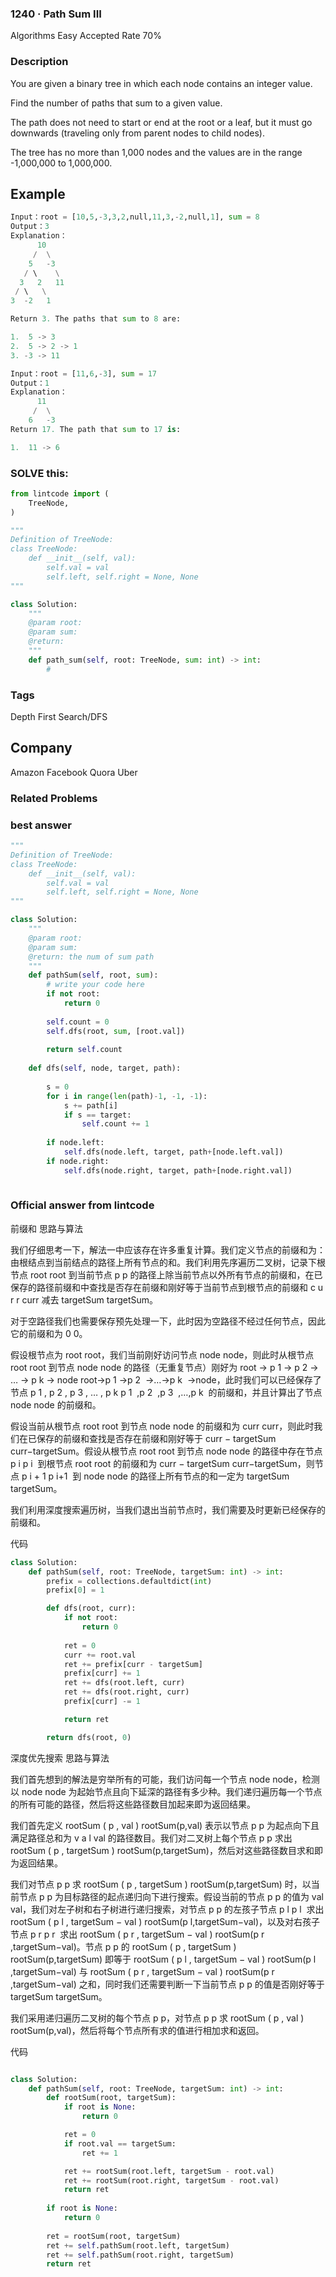 ### 1240 · Path Sum III
Algorithms
Easy
Accepted Rate
70%
 


### Description
You are given a binary tree in which each node contains an integer value.

Find the number of paths that sum to a given value.

The path does not need to start or end at the root or a leaf, but it must go downwards (traveling only from parent nodes to child nodes).

The tree has no more than 1,000 nodes and the values are in the range -1,000,000 to 1,000,000.




## Example
```python
Input：root = [10,5,-3,3,2,null,11,3,-2,null,1], sum = 8
Output：3
Explanation：
      10
     /  \
    5   -3
   / \    \
  3   2   11
 / \   \
3  -2   1

Return 3. The paths that sum to 8 are:

1.  5 -> 3
2.  5 -> 2 -> 1
3. -3 -> 11

```
```python
Input：root = [11,6,-3], sum = 17
Output：1
Explanation：
      11
     /  \
    6   -3
Return 17. The path that sum to 17 is:

1.  11 -> 6

```
### SOLVE this:

```python
from lintcode import (
    TreeNode,
)

"""
Definition of TreeNode:
class TreeNode:
    def __init__(self, val):
        self.val = val
        self.left, self.right = None, None
"""

class Solution:
    """
    @param root: 
    @param sum: 
    @return: 
    """
    def path_sum(self, root: TreeNode, sum: int) -> int:
        # 

```

### Tags
Depth First Search/DFS

## Company
Amazon
Facebook
Quora
Uber

### Related Problems






### best answer
```py
"""
Definition of TreeNode:
class TreeNode:
    def __init__(self, val):
        self.val = val
        self.left, self.right = None, None
"""

class Solution:
    """
    @param root: 
    @param sum: 
    @return: the num of sum path
    """
    def pathSum(self, root, sum):
        # write your code here
        if not root:
            return 0
            
        self.count = 0
        self.dfs(root, sum, [root.val])
        
        return self.count
        
    def dfs(self, node, target, path):
        
        s = 0
        for i in range(len(path)-1, -1, -1):
            s += path[i]
            if s == target:
                self.count += 1
        
        if node.left:
            self.dfs(node.left, target, path+[node.left.val])
        if node.right:
            self.dfs(node.right, target, path+[node.right.val])
            
```


### Official answer from lintcode
前缀和
思路与算法

我们仔细思考一下，解法一中应该存在许多重复计算。我们定义节点的前缀和为：由根结点到当前结点的路径上所有节点的和。我们利用先序遍历二叉树，记录下根节点 
root
root 到当前节点 
p
p 的路径上除当前节点以外所有节点的前缀和，在已保存的路径前缀和中查找是否存在前缀和刚好等于当前节点到根节点的前缀和 
c
u
r
r
curr 减去 
targetSum
targetSum。

对于空路径我们也需要保存预先处理一下，此时因为空路径不经过任何节点，因此它的前缀和为 
0
0。

假设根节点为 
root
root，我们当前刚好访问节点 
node
node，则此时从根节点 
root
root 到节点 
node
node 的路径（无重复节点）刚好为 
root
→
p
1
→
p
2
→
…
→
p
k
→
node
root→p 
1
​
 →p 
2
​
 →…→p 
k
​
 →node，此时我们可以已经保存了节点 
p
1
,
p
2
,
p
3
,
…
,
p
k
p 
1
​
 ,p 
2
​
 ,p 
3
​
 ,…,p 
k
​
  的前缀和，并且计算出了节点 
node
node 的前缀和。

假设当前从根节点 
root
root 到节点 
node
node 的前缀和为 
curr
curr，则此时我们在已保存的前缀和查找是否存在前缀和刚好等于 
curr
−
targetSum
curr−targetSum。假设从根节点 
root
root 到节点 
node
node 的路径中存在节点 
p
i
p 
i
​
  到根节点 
root
root 的前缀和为 
curr
−
targetSum
curr−targetSum，则节点 
p
i
+
1
p 
i+1
​
  到 
node
node 的路径上所有节点的和一定为 
targetSum
targetSum。

我们利用深度搜索遍历树，当我们退出当前节点时，我们需要及时更新已经保存的前缀和。

代码
```py
class Solution:
    def pathSum(self, root: TreeNode, targetSum: int) -> int:
        prefix = collections.defaultdict(int)
        prefix[0] = 1

        def dfs(root, curr):
            if not root:
                return 0
            
            ret = 0
            curr += root.val
            ret += prefix[curr - targetSum]
            prefix[curr] += 1
            ret += dfs(root.left, curr)
            ret += dfs(root.right, curr)
            prefix[curr] -= 1

            return ret

        return dfs(root, 0)
```


深度优先搜索
思路与算法

我们首先想到的解法是穷举所有的可能，我们访问每一个节点 
node
node，检测以 
node
node 为起始节点且向下延深的路径有多少种。我们递归遍历每一个节点的所有可能的路径，然后将这些路径数目加起来即为返回结果。

我们首先定义 
rootSum
(
p
,
val
)
rootSum(p,val) 表示以节点 
p
p 为起点向下且满足路径总和为 
v
a
l
val 的路径数目。我们对二叉树上每个节点 
p
p 求出 
rootSum
(
p
,
targetSum
)
rootSum(p,targetSum)，然后对这些路径数目求和即为返回结果。

我们对节点 
p
p 求 
rootSum
(
p
,
targetSum
)
rootSum(p,targetSum) 时，以当前节点 
p
p 为目标路径的起点递归向下进行搜索。假设当前的节点 
p
p 的值为 
val
val，我们对左子树和右子树进行递归搜索，对节点 
p
p 的左孩子节点 
p
l
p 
l
​
  求出 
rootSum
(
p
l
,
targetSum
−
val
)
rootSum(p 
l
​
 ,targetSum−val)，以及对右孩子节点 
p
r
p 
r
​
  求出 
rootSum
(
p
r
,
targetSum
−
val
)
rootSum(p 
r
​
 ,targetSum−val)。节点 
p
p 的 
rootSum
(
p
,
targetSum
)
rootSum(p,targetSum) 即等于 
rootSum
(
p
l
,
targetSum
−
val
)
rootSum(p 
l
​
 ,targetSum−val) 与 
rootSum
(
p
r
,
targetSum
−
val
)
rootSum(p 
r
​
 ,targetSum−val) 之和，同时我们还需要判断一下当前节点 
p
p 的值是否刚好等于 
targetSum
targetSum。

我们采用递归遍历二叉树的每个节点 
p
p，对节点 
p
p 求 
rootSum
(
p
,
val
)
rootSum(p,val)，然后将每个节点所有求的值进行相加求和返回。

代码
```py

class Solution:
    def pathSum(self, root: TreeNode, targetSum: int) -> int:
        def rootSum(root, targetSum):
            if root is None:
                return 0

            ret = 0
            if root.val == targetSum:
                ret += 1

            ret += rootSum(root.left, targetSum - root.val)
            ret += rootSum(root.right, targetSum - root.val)
            return ret
        
        if root is None:
            return 0
            
        ret = rootSum(root, targetSum)
        ret += self.pathSum(root.left, targetSum)
        ret += self.pathSum(root.right, targetSum)
        return ret
```